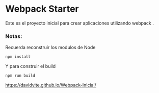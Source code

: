 # Webpack Starter

Este es el proyecto inicial para crear aplicaciones utilizando webpack .

### Notas: 

Recuerda reconstruir los modulos de Node
```
npm install
```

Y para construir el build

```
npm run build
```

https://davidvite.github.io/Webpack-Inicial/
